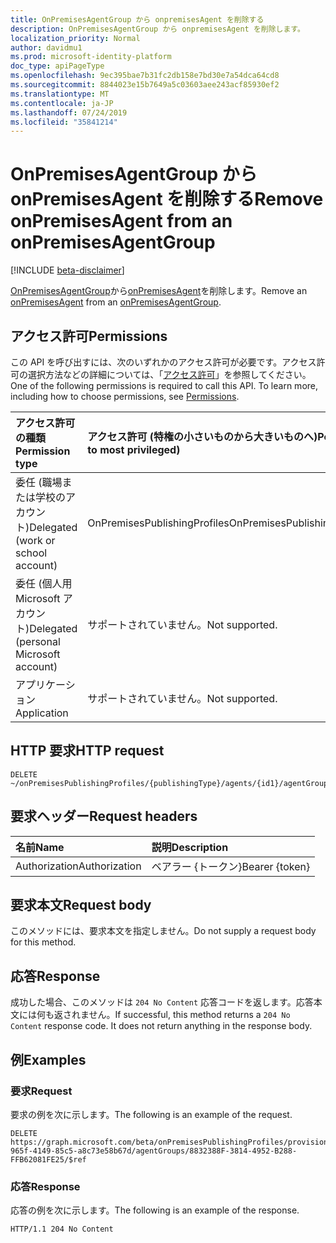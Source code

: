 ```yaml
---
title: OnPremisesAgentGroup から onpremisesAgent を削除する
description: OnPremisesAgentGroup から onpremisesAgent を削除します。
localization_priority: Normal
author: davidmu1
ms.prod: microsoft-identity-platform
doc_type: apiPageType
ms.openlocfilehash: 9ec395bae7b31fc2db158e7bd30e7a54dca64cd8
ms.sourcegitcommit: 8844023e15b7649a5c03603aee243acf85930ef2
ms.translationtype: MT
ms.contentlocale: ja-JP
ms.lasthandoff: 07/24/2019
ms.locfileid: "35841214"
---
```

# <a name="remove-onpremisesagent-from-an-onpremisesagentgroup"></a><span data-ttu-id="c7f7a-103">OnPremisesAgentGroup から onPremisesAgent を削除する</span><span class="sxs-lookup"><span data-stu-id="c7f7a-103">Remove onPremisesAgent from an onPremisesAgentGroup</span></span>

[!INCLUDE [beta-disclaimer](../../includes/beta-disclaimer.md)]

<span data-ttu-id="c7f7a-104">[OnPremisesAgentGroup](../resources/onpremisesagentgroup.md)から[onPremisesAgent](../resources/onpremisesagent.md)を削除します。</span><span class="sxs-lookup"><span data-stu-id="c7f7a-104">Remove an [onPremisesAgent](../resources/onpremisesagent.md) from an [onPremisesAgentGroup](../resources/onpremisesagentgroup.md).</span></span>

## <a name="permissions"></a><span data-ttu-id="c7f7a-105">アクセス許可</span><span class="sxs-lookup"><span data-stu-id="c7f7a-105">Permissions</span></span>

<span data-ttu-id="c7f7a-p101">この API を呼び出すには、次のいずれかのアクセス許可が必要です。アクセス許可の選択方法などの詳細については、「[アクセス許可](/graph/permissions-reference)」を参照してください。</span><span class="sxs-lookup"><span data-stu-id="c7f7a-p101">One of the following permissions is required to call this API. To learn more, including how to choose permissions, see [Permissions](/graph/permissions-reference).</span></span>

| <span data-ttu-id="c7f7a-108">アクセス許可の種類</span><span class="sxs-lookup"><span data-stu-id="c7f7a-108">Permission type</span></span>                        | <span data-ttu-id="c7f7a-109">アクセス許可 (特権の小さいものから大きいものへ)</span><span class="sxs-lookup"><span data-stu-id="c7f7a-109">Permissions (from least to most privileged)</span></span> |
|:--------------------------------------|:---------------------------------------------------------|
|<span data-ttu-id="c7f7a-110">委任 (職場または学校のアカウント)</span><span class="sxs-lookup"><span data-stu-id="c7f7a-110">Delegated (work or school account)</span></span>     | <span data-ttu-id="c7f7a-111">OnPremisesPublishingProfiles</span><span class="sxs-lookup"><span data-stu-id="c7f7a-111">OnPremisesPublishingProfiles.ReadWrite.All</span></span> |
| <span data-ttu-id="c7f7a-112">委任 (個人用 Microsoft アカウント)</span><span class="sxs-lookup"><span data-stu-id="c7f7a-112">Delegated (personal Microsoft account)</span></span> | <span data-ttu-id="c7f7a-113">サポートされていません。</span><span class="sxs-lookup"><span data-stu-id="c7f7a-113">Not supported.</span></span> |
| <span data-ttu-id="c7f7a-114">アプリケーション</span><span class="sxs-lookup"><span data-stu-id="c7f7a-114">Application</span></span>                            | <span data-ttu-id="c7f7a-115">サポートされていません。</span><span class="sxs-lookup"><span data-stu-id="c7f7a-115">Not supported.</span></span> |

## <a name="http-request"></a><span data-ttu-id="c7f7a-116">HTTP 要求</span><span class="sxs-lookup"><span data-stu-id="c7f7a-116">HTTP request</span></span>

<!-- { "blockType": "ignored" } -->

```http
DELETE ~/onPremisesPublishingProfiles/{publishingType}/agents/{id1}/agentGroups/{id2}/$ref
```

## <a name="request-headers"></a><span data-ttu-id="c7f7a-117">要求ヘッダー</span><span class="sxs-lookup"><span data-stu-id="c7f7a-117">Request headers</span></span>

| <span data-ttu-id="c7f7a-118">名前</span><span class="sxs-lookup"><span data-stu-id="c7f7a-118">Name</span></span>          | <span data-ttu-id="c7f7a-119">説明</span><span class="sxs-lookup"><span data-stu-id="c7f7a-119">Description</span></span>   |
|:--------------|:--------------|
| <span data-ttu-id="c7f7a-120">Authorization</span><span class="sxs-lookup"><span data-stu-id="c7f7a-120">Authorization</span></span> | <span data-ttu-id="c7f7a-121">ベアラー {トークン}</span><span class="sxs-lookup"><span data-stu-id="c7f7a-121">Bearer {token}</span></span> |

## <a name="request-body"></a><span data-ttu-id="c7f7a-122">要求本文</span><span class="sxs-lookup"><span data-stu-id="c7f7a-122">Request body</span></span>

<span data-ttu-id="c7f7a-123">このメソッドには、要求本文を指定しません。</span><span class="sxs-lookup"><span data-stu-id="c7f7a-123">Do not supply a request body for this method.</span></span>

## <a name="response"></a><span data-ttu-id="c7f7a-124">応答</span><span class="sxs-lookup"><span data-stu-id="c7f7a-124">Response</span></span>

<span data-ttu-id="c7f7a-p102">成功した場合、このメソッドは `204 No Content` 応答コードを返します。応答本文には何も返されません。</span><span class="sxs-lookup"><span data-stu-id="c7f7a-p102">If successful, this method returns a `204 No Content` response code. It does not return anything in the response body.</span></span>

## <a name="examples"></a><span data-ttu-id="c7f7a-127">例</span><span class="sxs-lookup"><span data-stu-id="c7f7a-127">Examples</span></span>

### <a name="request"></a><span data-ttu-id="c7f7a-128">要求</span><span class="sxs-lookup"><span data-stu-id="c7f7a-128">Request</span></span>

<span data-ttu-id="c7f7a-129">要求の例を次に示します。</span><span class="sxs-lookup"><span data-stu-id="c7f7a-129">The following is an example of the request.</span></span>
<!-- {
  "blockType": "request",
  "name": "Remove onpremisesAgent from an onPremisesAgentGroup"
}-->

```http
DELETE https://graph.microsoft.com/beta/onPremisesPublishingProfiles/provisioning/agents/1234b780-965f-4149-85c5-a8c73e58b67d/agentGroups/8832388F-3814-4952-B288-FFB62081FE25/$ref
```

### <a name="response"></a><span data-ttu-id="c7f7a-130">応答</span><span class="sxs-lookup"><span data-stu-id="c7f7a-130">Response</span></span>

<span data-ttu-id="c7f7a-131">応答の例を次に示します。</span><span class="sxs-lookup"><span data-stu-id="c7f7a-131">The following is an example of the response.</span></span>

<!-- {
  "blockType": "response",
  "truncated": true
} -->

```http
HTTP/1.1 204 No Content
```

<!-- uuid: 16cd6b66-4b1a-43a1-adaf-3a886856ed98
2019-02-04 14:57:30 UTC -->
<!-- {
  "type": "#page.annotation",
  "description": "Delete onPremisesAgent",
  "keywords": "",
  "section": "documentation",
  "tocPath": ""
}-->
